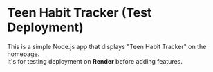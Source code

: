 
# Teen Habit Tracker (Test Deployment)

This is a simple Node.js app that displays "Teen Habit Tracker" on the homepage.  
It's for testing deployment on **Render** before adding features.
